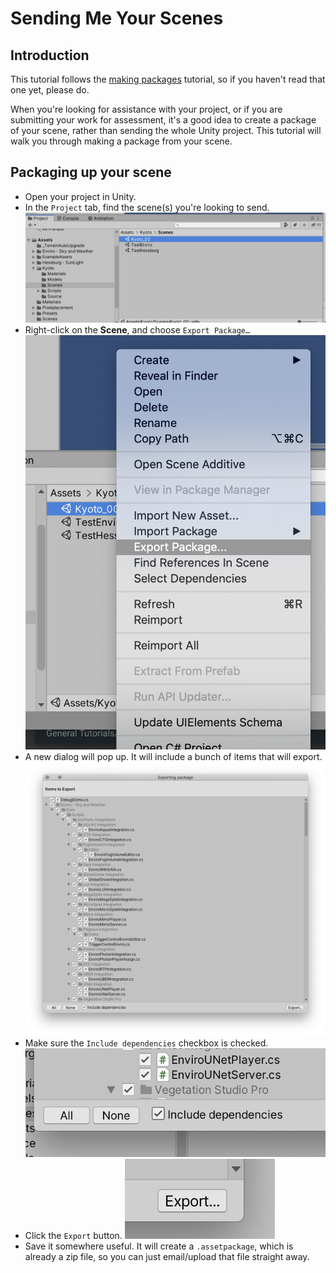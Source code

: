 # Sending Me Your Scenes

## Introduction

This tutorial follows the [making packages](making_packages.md) tutorial, so if you haven't read that one yet, please do.

When you're looking for assistance with your project, or if you are submitting your work for assessment, it's a good idea to create a package of your scene, rather than sending the whole Unity project. This tutorial will walk you through making a package from your scene.

## Packaging up your scene

- Open your project in Unity.
- In the `Project` tab, find the scene(s) you're looking to send.
![Project tab](images/send_project.png)
- Right-click on the **Scene**, and choose `Export Package…`
![Export Package](images/send_exportMenu.png)
- A new dialog will pop up. It will include a bunch of items that will export.
![Export dialog](images/send_exportDialog.png)
- Make sure the  `Include dependencies` checkbox is checked.
![Include dependencies](images/send_includeDependencies.png)
- Click the `Export` button.
![Export button](images/send_exportButton.png)
- Save it somewhere useful. It will create a `.assetpackage`, which is already a zip file, so you can just email/upload that file straight away.
